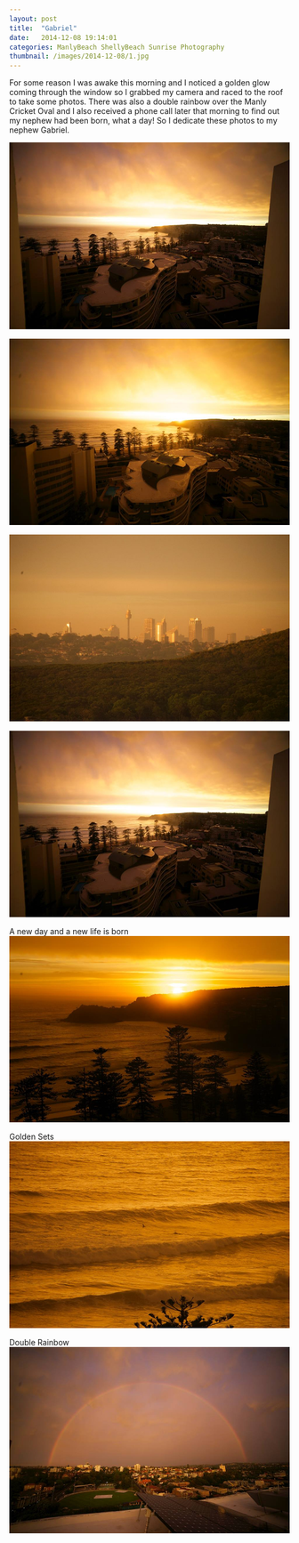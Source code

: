 ```yaml
---
layout: post
title:  "Gabriel"
date:   2014-12-08 19:14:01
categories: ManlyBeach ShellyBeach Sunrise Photography
thumbnail: /images/2014-12-08/1.jpg
---
```


For some reason I was awake this morning and I noticed a golden glow coming through the window so I grabbed my camera and raced to the roof to take some photos.
There was also a double rainbow over the Manly Cricket Oval and I also received a phone call later that morning to find out my nephew had been born, what a day!
So I dedicate these photos to my nephew Gabriel.

![](/images/2014-12-08/1.jpg)

<!--more-->

![](/images/2014-12-08/2.jpg)

![](/images/2014-12-08/3.jpg)

![](/images/2014-12-08/4.jpg)

A new day and a new life is born
![](/images/2014-12-08/5.jpg)

Golden Sets
![](/images/2014-12-08/6.jpg)

Double Rainbow
![](/images/2014-12-08/7.jpg)